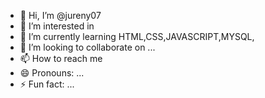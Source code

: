 - 👋 Hi, I’m @jureny07
- 👀 I’m interested in 
- 🌱 I’m currently learning HTML,CSS,JAVASCRIPT,MYSQL,
- 💞️ I’m looking to collaborate on ...
- 📫 How to reach me 
- 😄 Pronouns: ...
- ⚡ Fun fact: ...

<!---
jureny07/jureny07 is a ✨ special ✨ repository because its `README.md` (this file) appears on your GitHub profile.
You can click the Preview link to take a look at your changes.
--->
